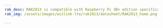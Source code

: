 ```yaml
---
rak_desc: RAK2013 is compatible with Raspberry Pi 3B+ edition specification. It offers a wide range of supported sensors such as temperatures, humidity, and a light sensor that allows easy sensor data transmission. Because of its integrated audio amp and codec, it is suitable for Voice over LTE (VoLTE) in carrier network scenarios where HD calls are a requirement.
rak_img: /assets/images/wislink-lte/rak2013/datasheet/RAK2013_home.png

---
```


<rk-redirect to="/Product-Categories/WisLink/RAK2013/Overview/" />